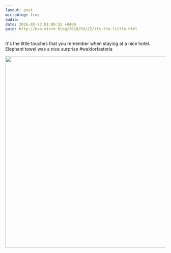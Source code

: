 ```yaml
---
layout: post
microblog: true
audio: 
date: 2016-03-23 01:09:32 +0400
guid: http://kaa.micro.blog/2016/03/22/its-the-little.html
---
```

It's the little touches that you remember when staying at a nice hotel. Elephant towel was a nice surprise #waldorfastoria

<img src="https://www.kaa.bz/uploads/2018/475a435678.jpg" width="600" height="600" />
